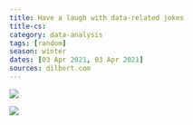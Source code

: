 ```yaml
---
title: Have a laugh with data-related jokes
title-cs: 
category: data-analysis
tags: [random]
season: winter
dates: [03 Apr 2021, 03 Apr 2021]
sources: dilbert.com
---
```


![](https://pocket-image-cache.com//filters:no_upscale():format(jpg):extract_cover()/https%3A%2F%2Fmiro.medium.com%2Fmax%2F1800%2F0*prArgUEkxs64wGgp)

![](https://pocket-image-cache.com//filters:no_upscale():format(jpg):extract_cover()/https%3A%2F%2Fmiro.medium.com%2Fmax%2F1800%2F0*5DJwVyTOOst-e3Jt)